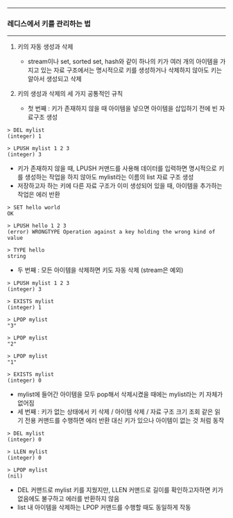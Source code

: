 -----
### 레디스에서 키를 관리하는 법
-----
1. 키의 자동 생성과 삭제
   - stream이나 set, sorted set, hash와 같이 하나의 키가 여러 개의 아이템을 가지고 있는 자료 구조에서는 명시적으로 키를 생성하거나 삭제하지 않아도 키는 알아서 생성되고 삭제
   
2. 키의 생성과 삭제의 세 가지 공통적인 규칙
   - 첫 번째 : 키가 존재하지 않을 때 아이템을 넣으면 아이템을 삽입하기 전에 빈 자료구조 생성
```redis
> DEL mylist
(integer) 1

> LPUSH mylist 1 2 3
(integer) 3
```
   - 키가 존재하지 않을 때, LPUSH 커맨드를 사용해 데이터를 입력하면 명시적으로 키를 생성하는 작업을 하지 않아도 mylist라는 이름의 list 자료 구조 생성
   - 저장하고자 하는 키에 다른 자료 구조가 이미 생성되어 있을 때, 아이템을 추가하는 작업은 에러 반환
```redis
> SET hello world
OK

> LPUSH hello 1 2 3
(error) WRONGTYPE Operation against a key holding the wrong kind of value

> TYPE hello
string
```

   - 두 번째 : 모든 아이템을 삭제하면 키도 자동 삭제 (stream은 예외)
```redis
> LPUSH mylist 1 2 3
(integer) 3

> EXISTS mylist
(integer) 1

> LPOP mylist
"3"

> LPOP mylist
"2"

> LPOP mylist
"1"

> EXISTS mylist
(integer) 0
```
   - mylist에 들어간 아이템을 모두 pop해서 삭제시켰을 때에는 mylist라는 키 자체가 없어짐
   - 세 번째 : 키가 없는 상태에서 키 삭제 / 아이템 삭제 / 자료 구조 크기 조회 같은 읽기 전용 커맨드를 수행하면 에러 반환 대신 키가 있으나 아이템이 없는 것 처럼 동작
```redis
> DEL mylist
(integer) 0

> LLEN mylist
(integer) 0

> LPOP mylist
(nil)
```
   - DEL 커맨드로 mylist 키를 지웠지만, LLEN 커맨드로 길이를 확인하고자하면 키가 없음에도 불구하고 에러를 반환하지 않음
   - list 내 아이템을 삭제하는 LPOP 커맨드를 수행할 때도 동일하게 작동
